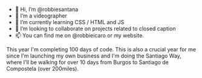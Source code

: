 - 👋 Hi, I’m @robbiesantana
- 👀 I’m a videographer 
- 🌱 I’m currently learning CSS / HTML and JS
- 💞️ I’m looking to collaborate on projects related to closed caption
- 📫 You can find me on @robbieicaro or my website.

This year I'm completing 100 days of code. This is also a crucial year for me since I'm launching my own business and I'm doing the Santiago Way, where I'll be walking for over 10 days from Burgos to Santiago de Compostela (over 200miles).



<!---
robbiesantana/robbiesantana is a ✨ special ✨ repository because its `README.md` (this file) appears on your GitHub profile.
You can click the Preview link to take a look at your changes.
--->
